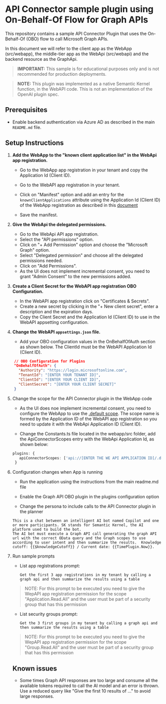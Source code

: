﻿# API Connector sample plugin using On-Behalf-Of Flow for Graph APIs 

This repository contains a sample API Connector Plugin that uses the On-Behalf-Of (OBO) flow to call Microsoft Graph APIs. 

In this document we will refer to the client app as the WebApp (src/webapp), the middle-tier app as the WebApi (src/webapi) and the backend resource as the GraphApi.

> **IMPORTANT:** This sample is for educational purposes only and is not recommended for production deployments.

> **NOTE:** This plugin was implemented as a native Semantic Kernel function, in the WebAPI code. This is not an implementation of the OpenAI plugin spec. 

## Prerequisites

- Enable backend authentication via Azure AD as described in the main `README.md` file.

## Setup Instructions

1. **Add the WebApp to the "known client application list" in the WebApi app registration.**
   - Go to the WebApp app registration in your tenant and copy the Application Id (Client ID).
   - Go to the WebAPI app registration in your tenant.
   - Click on "Manifest" option and add an entry for the `knownClientApplications` attribute using the Application Id (Client ID) of the WebApp registration as described in this [document](https://learn.microsoft.com/en-us/entra/identity-platform/reference-app-manifest#knownclientapplications-attribute)


   - Save the manifest.

2. **Give the WebApi the delegated permissions.**
   - Go to the WebApi API app registration.
   - Select the "API permissions" option.
   - Click on "+ Add Permission" option and choose the "Microsoft Graph" option.
   - Select "Delegated permission" and choose all the delegated permissions needed.
   - Click on "Add Permissions".
   - As the UI does not implement incremental consent, you need to grant "Admin Consent" to the new permissions added.

3. **Create a Client Secret for the WebAPI app registration OBO Configuration.**
   - In the WebAPI app registration click on "Certificates & Secrets".
   - Create a new secret by clicking in the "+ New client secret", enter a description and the expiration days.
   - Copy the Client Secret and the Application Id (Client ID) to use in the WebAPI appsetting configuration.

4. **Change the WebAPI `appsettings.json` file.**
   - Add your OBO configuration values in the OnBehalfOfAuth section as shown below. The ClientId must be the WebAPI Application Id (Client ID).

```json
    // OBO Configuration for Plugins
    "OnBehalfOfAuth": {
      "Authority": "https://login.microsoftonline.com",
      "TenantId": "[ENTER YOUR TENANT ID]",
      "ClientId": "[ENTER YOUR CLIENT ID]", 
      "ClientSecret": "[ENTER YOUR CLIENT SECRET]"
    }
```

5. Change the scope for the API Connector plugin in the WebApp code

   - As the UI does noe implement incremental consent, you need to configure the WebApp to use the [.default scope](https://learn.microsoft.com/en-us/entra/identity-platform/v2-oauth2-on-behalf-of-flow#default-and-combined-consent). The scope name is formed by the Application ID of the WebAPI app registration so you need to update it with the WebApi Application ID (Client ID).

   - Change the Constants.ts file located in the webapp/src folder, add the ApiConnectorScopes entry with the WebApi Application Id, as shown below:

   ```typescript
   plugins: {
      apiConnectorScopes: ['api://[ENTER THE WE API APPLICATION ID]/.default'],
    }
   ```

6. Configuration changes when App is running 

   - Run the application using the instructions from the main readme.md file 

   - Enable the Graph API OBO plugin in the plugins configuration option

   - Change the persona to include calls to the API Connector plugin in the planner

   ```text
   This is a chat between an intelligent AI bot named Copilot and one or more participants. SK stands for Semantic Kernel, the AI platform used to build the bot. 
   The AI bot must execute a Graph API call generating the graph API url with the correct OData query and the Graph scopes to use according to user intent and then summarize the results.  Knowledge cutoff: {{$knowledgeCutoff}} / Current date: {{TimePlugin.Now}}.
   ```

7. Run sample prompts

   - List app registrations prompt: 
      ```text 
      Get the first 3 app registrations in my tenant by calling a graph api and then summarize the results using a table 
      ```
   > NOTE: For this prompt to be executed you need to give the WepAPI app registration permission for the scope "Application.Read.All" and the user must be part of a security group that has this permission

   - List security groups prompt:  
      ```text
      Get the 3 first groups in my tenant by calling a graph api and then summarize the results using a table     
      ```

   > NOTE: For this prompt to be executed you need to give the WepAPI app registration permission for the scope "Group.Read.All" and the user must be part of a security group that has this permission


   ## Known issues

   - Some times Graph API responses are too large and consume all the available tokens required to call the AI model and an error is thrown. Use a reduced query like "Give the first 10 results of ..." to avoid large responses.
